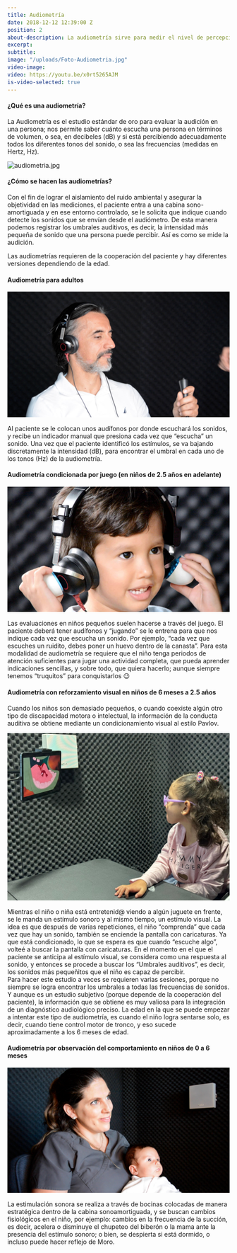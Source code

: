 ```yaml
---
title: Audiometría
date: 2018-12-12 12:39:00 Z
position: 2
about-description: La audiometría sirve para medir el nivel de percepción auditiva, nos ayuda a medir cuánto escucha una persona.
excerpt:
subtitle:
image: "/uploads/Foto-Audiometria.jpg"
video-image:
video: https://youtu.be/x0rt5265AJM
is-video-selected: true
---
```

#### ¿Qué es una audiometría?
La Audiometría es el estudio estándar de oro para evaluar la audición en una persona; nos permite saber cuánto escucha una persona en términos de volumen, o sea, en decibeles (dB) y si está percibiendo adecuadamente  todos los diferentes tonos del sonido, o sea las frecuencias (medidas en Hertz, Hz).


![audiometria.jpg](/uploads/audiometria.jpg)

#### ¿Cómo se hacen las audiometrías?
Con el fin de lograr el aislamiento del ruido ambiental y asegurar la objetividad en las mediciones,  el paciente entra a una cabina sono-amortiguada y en ese entorno controlado, se le solicita que indique cuando detecte los sonidos  que se envían desde el audiómetro. De esta manera podemos registrar los umbrales auditivos, es decir, la intensidad más pequeña de sonido que una persona puede percibir. Así es como se mide la audición.

Las audiometrías requieren de la cooperación del paciente y hay diferentes versiones dependiendo de la edad.

#### Audiometría para adultos

![audiometria-adultos.jpg](/uploads/audiometria-para-adultos.jpg)

Al  paciente se le colocan unos audífonos por donde escuchará los sonidos, y recibe un indicador manual que presiona cada vez que “escucha” un sonido. Una vez que el paciente identificó los estímulos, se va bajando discretamente la intensidad (dB), para encontrar el umbral en cada uno de los tonos (Hz) de la audiometría.

#### Audiometría condicionada por juego  (en niños de 2.5 años en adelante)

![audiometria-condicionada-con-juego.jpg](/uploads/audiometria-condicionada-con-juego.jpg)

Las evaluaciones en niños pequeños suelen hacerse a través del juego.  El paciente deberá tener audífonos y “jugando” se le entrena para que nos indique cada vez que escucha un sonido.  Por ejemplo, “cada vez que escuches un ruidito, debes poner un huevo dentro de la canasta”. Para esta modalidad de audiometría se requiere que el niño tenga periodos de atención suficientes para jugar una actividad completa, que pueda aprender indicaciones sencillas, y sobre todo, que quiera hacerlo; aunque siempre tenemos “truquitos” para conquistarlos  😉

#### Audiometría con reforzamiento visual en niños de 6 meses a 2.5 años

Cuando los niños son demasiado pequeños, o cuando coexiste algún otro tipo de discapacidad motora o intelectual, la información de la conducta auditiva se obtiene mediante un condicionamiento visual al estilo Pavlov.  

![audiometria-con-reforzamiento-visual.jpg](/uploads/audiometria-con-reforzamiento-visual.jpg)

Mientras el niño o niña está entretenid@ viendo a algún juguete en frente, se le manda un estímulo sonoro y al mismo tiempo, un estímulo visual. La idea es que después de varias repeticiones, el niño “comprenda” que cada vez que hay un sonido, también se enciende la pantalla con caricaturas.  Ya que está condicionado, lo que se espera es  que cuando “escuche algo”, volteé a buscar la pantalla con caricaturas.  En el momento en el que el paciente se anticipa al estímulo visual, se considera  como una respuesta al sonido, y entonces se procede a buscar los “Umbrales auditivos”, es decir, los sonidos más pequeñitos que  el niño es capaz de percibir.    
Para hacer este estudio a veces se requieren varias sesiones, porque no siempre se logra encontrar los umbrales a todas las frecuencias de sonidos. Y aunque es un estudio subjetivo (porque depende de la cooperación del paciente), la información que se obtiene es muy valiosa para la integración de un diagnóstico audiológico preciso.
La edad en la que se puede empezar a intentar este tipo de audiometría, es cuando el niño logra sentarse solo, es decir, cuando tiene control motor de tronco, y eso sucede aproximadamente a los 6 meses de edad.

#### Audiometría por observación del comportamiento en niños de 0 a 6 meses

![audiometria-por-observacion.jpg](/uploads/audiometria-por-observacion.jpg)

La estimulación sonora se realiza  a través de bocinas colocadas de manera estratégica dentro de la cabina sonoamortiguada, y se buscan  cambios fisiológicos en el niño, por ejemplo: cambios en la frecuencia de la succión,  es decir, acelera o disminuye el chupeteo del biberón o la mama ante la presencia del estímulo sonoro; o bien,  se despierta si está dormido, o incluso puede hacer reflejo de Moro.
